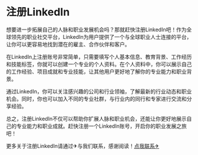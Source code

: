 # 注册LinkedIn

想要进一步拓展自己的人脉和职业发展机会吗？那就赶快注册LinkedIn吧！作为全球领先的职业社交平台，LinkedIn为用户提供了一个与全球职业人士连接的平台，让你可以更容易地找到潜在的雇主、合作伙伴和客户。

在LinkedIn上注册账号非常简单，只需要填写个人基本信息、教育背景、工作经历和技能标签，你就可以创建一个专业的个人资料。在个人资料中，你可以展示自己的工作经验、项目成就和专业技能，让其他用户更好地了解你的专业能力和职业背景。

通过LinkedIn，你可以关注感兴趣的公司和行业领袖，了解最新的行业动态和职业机会。同时，你也可以加入不同的专业社群，与行业内的同行和专家进行交流和分享经验。

总之，注册LinkedIn不仅可以帮助你扩展人脉和职业机会，还能让你更好地展示自己的专业能力和职业成就。赶快注册一个LinkedIn账号，开启你的职业发展之旅吧！

更多关于注册LinkedIn请通过✈与我们联系，感谢阅读！[点我联系✈](https://my.G208.com)